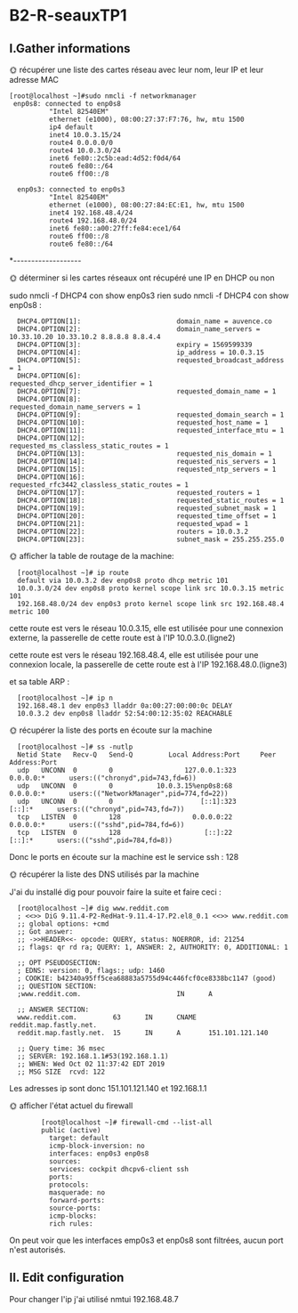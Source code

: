 # B2-R-seauxTP1
      
## I.Gather informations


🌞 récupérer une liste des cartes réseau avec leur nom, leur IP et leur adresse MAC
   
   
    [root@localhost ~]#sudo nmcli -f networkmanager
     enp0s8: connected to enp0s8
              "Intel 82540EM"
              ethernet (e1000), 08:00:27:37:F7:76, hw, mtu 1500
              ip4 default
              inet4 10.0.3.15/24
              route4 0.0.0.0/0
              route4 10.0.3.0/24
              inet6 fe80::2c5b:ead:4d52:f0d4/64
              route6 fe80::/64
              route6 ff00::/8

      enp0s3: connected to enp0s3
              "Intel 82540EM"
              ethernet (e1000), 08:00:27:84:EC:E1, hw, mtu 1500
              inet4 192.168.48.4/24
              route4 192.168.48.0/24
              inet6 fe80::a00:27ff:fe84:ece1/64
              route6 ff00::/8
              route6 fe80::/64
   *-------------------
   
   
 🌞 déterminer si les cartes réseaux ont récupéré une IP en DHCP ou non  
          
 sudo nmcli -f DHCP4 con show enp0s3 rien
 sudo nmcli -f DHCP4 con show enp0s8 :
 
 
      DHCP4.OPTION[1]:                        domain_name = auvence.co
      DHCP4.OPTION[2]:                        domain_name_servers = 10.33.10.20 10.33.10.2 8.8.8.8 8.8.4.4
      DHCP4.OPTION[3]:                        expiry = 1569599339
      DHCP4.OPTION[4]:                        ip_address = 10.0.3.15
      DHCP4.OPTION[5]:                        requested_broadcast_address = 1
      DHCP4.OPTION[6]:                        requested_dhcp_server_identifier = 1
      DHCP4.OPTION[7]:                        requested_domain_name = 1
      DHCP4.OPTION[8]:                        requested_domain_name_servers = 1
      DHCP4.OPTION[9]:                        requested_domain_search = 1
      DHCP4.OPTION[10]:                       requested_host_name = 1
      DHCP4.OPTION[11]:                       requested_interface_mtu = 1
      DHCP4.OPTION[12]:                       requested_ms_classless_static_routes = 1
      DHCP4.OPTION[13]:                       requested_nis_domain = 1
      DHCP4.OPTION[14]:                       requested_nis_servers = 1
      DHCP4.OPTION[15]:                       requested_ntp_servers = 1
      DHCP4.OPTION[16]:                       requested_rfc3442_classless_static_routes = 1
      DHCP4.OPTION[17]:                       requested_routers = 1
      DHCP4.OPTION[18]:                       requested_static_routes = 1
      DHCP4.OPTION[19]:                       requested_subnet_mask = 1
      DHCP4.OPTION[20]:                       requested_time_offset = 1
      DHCP4.OPTION[21]:                       requested_wpad = 1
      DHCP4.OPTION[22]:                       routers = 10.0.3.2
      DHCP4.OPTION[23]:                       subnet_mask = 255.255.255.0



🌞 afficher la table de routage de la machine:
      
      [root@localhost ~]# ip route
      default via 10.0.3.2 dev enp0s8 proto dhcp metric 101
      10.0.3.0/24 dev enp0s8 proto kernel scope link src 10.0.3.15 metric 101
      192.168.48.0/24 dev enp0s3 proto kernel scope link src 192.168.48.4 metric 100
 
cette route est vers le réseau 10.0.3.15, elle est utilisée pour une connexion externe, la passerelle de cette route est à l'IP 10.0.3.0.(ligne2)

cette route est vers le réseau 192.168.48.4, elle est utilisée pour une connexion locale, la passerelle de cette route est à l'IP 192.168.48.0.(ligne3)


et sa table ARP :

      [root@localhost ~]# ip n
      192.168.48.1 dev enp0s3 lladdr 0a:00:27:00:00:0c DELAY
      10.0.3.2 dev enp0s8 lladdr 52:54:00:12:35:02 REACHABLE

🌞 récupérer la liste des ports en écoute sur la machine 

      [root@localhost ~]# ss -nutlp
      Netid State   Recv-Q   Send-Q         Local Address:Port     Peer Address:Port
      udp   UNCONN  0        0                  127.0.0.1:323           0.0.0.0:*      users:(("chronyd",pid=743,fd=6))
      udp   UNCONN  0        0           10.0.3.15%enp0s8:68            0.0.0.0:*      users:(("NetworkManager",pid=774,fd=22))
      udp   UNCONN  0        0                      [::1]:323              [::]:*      users:(("chronyd",pid=743,fd=7))
      tcp   LISTEN  0        128                  0.0.0.0:22            0.0.0.0:*      users:(("sshd",pid=784,fd=6))
      tcp   LISTEN  0        128                     [::]:22               [::]:*      users:(("sshd",pid=784,fd=8))

Donc le ports en écoute sur la machine est le service ssh : 128

🌞 récupérer la liste des DNS utilisés par la machine
     
 J'ai du installé dig pour pouvoir faire la suite et faire ceci :
     
      [root@localhost ~]# dig www.reddit.com
      ; <<>> DiG 9.11.4-P2-RedHat-9.11.4-17.P2.el8_0.1 <<>> www.reddit.com
      ;; global options: +cmd
      ;; Got answer:
      ;; ->>HEADER<<- opcode: QUERY, status: NOERROR, id: 21254
      ;; flags: qr rd ra; QUERY: 1, ANSWER: 2, AUTHORITY: 0, ADDITIONAL: 1

      ;; OPT PSEUDOSECTION:
      ; EDNS: version: 0, flags:; udp: 1460
      ; COOKIE: b42340a95ff5cea68883a5755d94c446fcf0ce8338bc1147 (good)
      ;; QUESTION SECTION:
      ;www.reddit.com.                        IN      A

      ;; ANSWER SECTION:
      www.reddit.com.         63      IN      CNAME   reddit.map.fastly.net.
      reddit.map.fastly.net.  15      IN      A       151.101.121.140

      ;; Query time: 36 msec
      ;; SERVER: 192.168.1.1#53(192.168.1.1)
      ;; WHEN: Wed Oct 02 11:37:42 EDT 2019
      ;; MSG SIZE  rcvd: 122
      
Les adresses ip sont donc 151.101.121.140 et 192.168.1.1

🌞 afficher l'état actuel du firewall

            [root@localhost ~]# firewall-cmd --list-all
            public (active)
              target: default
              icmp-block-inversion: no
              interfaces: enp0s3 enp0s8
              sources:
              services: cockpit dhcpv6-client ssh
              ports:
              protocols:
              masquerade: no
              forward-ports:
              source-ports:
              icmp-blocks:
              rich rules:

On peut voir que les interfaces emp0s3 et enp0s8 sont filtrées, aucun port n'est autorisés.

## II. Edit configuration

Pour changer l'ip j'ai utilisé nmtui 192.168.48.7
